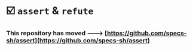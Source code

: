 # ☑️ `assert` & `refute`

### This repository has moved ---> [https://github.com/specs-sh/assert](https://github.com/specs-sh/assert)
